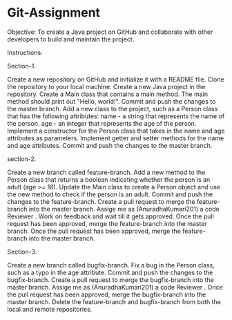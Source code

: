 # Git-Assignment
Objective: To create a Java project on GitHub and collaborate with other developers to build and maintain the project.


Instructions:

Section-1.

Create a new repository on GitHub and initialize it with a README file.
Clone the repository to your local machine.
Create a new Java project in the repository.
Create a Main class that contains a main method. The main method should print out "Hello, world!".
Commit and push the changes to the master branch.
Add a new class to the project, such as a Person class that has the following attributes:
 name - a string that represents the name of the person.
             age - an integer that represents the age of the person.
 Implement a constructor for the Person class that takes in the name and age attributes as parameters.
Implement getter and setter methods for the name and age attributes.
Commit and push the changes to the master branch.

section-2.

Create a new branch called feature-branch.
Add a new method to the Person class that returns a boolean indicating whether the person is an adult (age >= 18).
Update the Main class to create a Person object and use the new method to check if the person is an adult.
Commit and push the changes to the feature-branch.
Create a pull request to merge the feature-branch into the master branch.
Assige me as (AnuradhaKumari201) a code Reviewer .
 Work on feedback and wait till it gets approved.
Once the pull request has been approved, merge the feature-branch into the master branch.
Once the pull request has been approved, merge the feature-branch into the master branch.

Section-3.

Create a new branch called bugfix-branch.
Fix a bug in the Person class, such as a typo in the age attribute.
Commit and push the changes to the bugfix-branch.
Create a pull request to merge the bugfix-branch into the master branch.
Assige me as (AnuradhaKumari201) a code Reviewer .
Once the pull request has been approved, merge the bugfix-branch into the master branch.
Delete the feature-branch and bugfix-branch from both the local and remote repositories.



